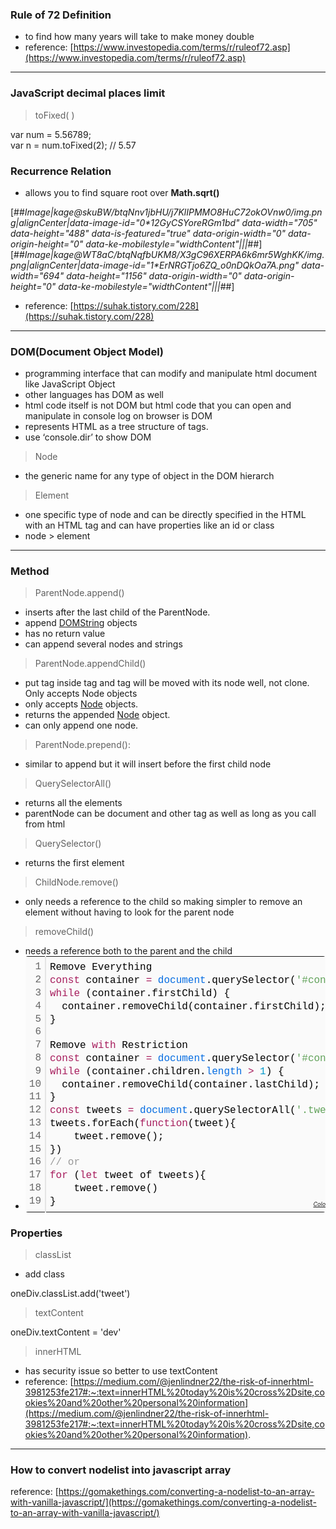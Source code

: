 ### Rule of 72 Definition

-   to find how many years will take to make money double
-   reference: [https://www.investopedia.com/terms/r/ruleof72.asp](https://www.investopedia.com/terms/r/ruleof72.asp)

---

### JavaScript decimal places limit

> toFixed( )

var num = 5.56789;  
var n = num.toFixed(2); // 5.57

### **Recurrence Relation**

-   allows you to find square root over **Math.sqrt()**

[##_Image|kage@skuBW/btqNnv1jbHU/j7KlIPMMO8HuC72okOVnw0/img.png|alignCenter|data-image-id="0*12GyCSYoreRGm1bd" data-width="705" data-height="488" data-is-featured="true" data-origin-width="0" data-origin-height="0" data-ke-mobilestyle="widthContent"|||_##][##_Image|kage@WT8aC/btqNqfbUKM8/X3gC96XERPA6k6mr5WghKK/img.png|alignCenter|data-image-id="1*ErNRGTjo6ZQ_o0nDQkOa7A.png" data-width="694" data-height="1156" data-origin-width="0" data-origin-height="0" data-ke-mobilestyle="widthContent"|||_##]

-   reference: [https://suhak.tistory.com/228](https://suhak.tistory.com/228)

---

### DOM(Document Object Model)

-   programming interface that can modify and manipulate html document like JavaScript Object
-   other languages has DOM as well
-   html code itself is not DOM but html code that you can open and manipulate in console log on browser is DOM
-   represents HTML as a tree structure of tags.
-   use ‘console.dir’ to show DOM

> Node

-   the generic name for any type of object in the DOM hierarch

> Element

-   one specific type of node and can be directly specified in the HTML with an HTML tag and can have properties like an id or class
-   node > element

---

### **Method**

> ParentNode.append()

-   inserts after the last child of the ParentNode.
-   append [DOMString](https://developer.mozilla.org/en-US/docs/Web/API/DOMString) objects
-   has no return value
-   can append several nodes and strings

> ParentNode.appendChild()

-   put tag inside tag and tag will be moved with its node well, not clone. Only accepts Node objects
-   only accepts [Node](https://developer.mozilla.org/en-US/docs/Web/API/Node) objects.
-   returns the appended [Node](https://developer.mozilla.org/en-US/docs/Web/API/Node) object.
-   can only append one node.

> ParentNode.prepend():

-   similar to append but it will insert before the first child node

> QuerySelectorAll()

-   returns all the elements
-   parentNode can be document and other tag as well as long as you call from html

> QuerySelector()

-   returns the first element

> ChildNode.remove()

-   only needs a reference to the child so making simpler to remove an element without having to look for the parent node

> removeChild()

-   needs a reference both to the parent and the child
-   <table class="colorscripter-code-table" style="margin: 0; padding: 0; border: none; background-color: #fafafa; border-radius: 4px;" cellspacing="0" cellpadding="0"><tbody><tr><td style="padding: 6px; border-right: 2px solid #e5e5e5;"><div style="margin: 0; padding: 0; word-break: normal; text-align: right; color: #666; font-family: Consolas, 'Liberation Mono', Menlo, Courier, monospace !important; line-height: 130%;"><div style="line-height: 130%;">1</div><div style="line-height: 130%;">2</div><div style="line-height: 130%;">3</div><div style="line-height: 130%;">4</div><div style="line-height: 130%;">5</div><div style="line-height: 130%;">6</div><div style="line-height: 130%;">7</div><div style="line-height: 130%;">8</div><div style="line-height: 130%;">9</div><div style="line-height: 130%;">10</div><div style="line-height: 130%;">11</div><div style="line-height: 130%;">12</div><div style="line-height: 130%;">13</div><div style="line-height: 130%;">14</div><div style="line-height: 130%;">15</div><div style="line-height: 130%;">16</div><div style="line-height: 130%;">17</div><div style="line-height: 130%;">18</div><div style="line-height: 130%;">19</div></div></td><td style="padding: 6px 0; text-align: left;"><div style="margin: 0; padding: 0; color: #010101; font-family: Consolas, 'Liberation Mono', Menlo, Courier, monospace !important; line-height: 130%;"><div style="padding: 0 6px; white-space: pre; line-height: 130%;">Remove&nbsp;Everything</div><div style="padding: 0 6px; white-space: pre; line-height: 130%;"><span style="color: #a71d5d;">const</span>&nbsp;container&nbsp;<span style="color: #ff3399;"></span><span style="color: #a71d5d;">=</span>&nbsp;<span style="color: #066de2;">document</span>.querySelector(<span style="color: #63a35c;">'#container'</span>);</div><div style="padding: 0 6px; white-space: pre; line-height: 130%;"><span style="color: #a71d5d;">while</span>&nbsp;(container.firstChild)&nbsp;{</div><div style="padding: 0 6px; white-space: pre; line-height: 130%;">&nbsp;&nbsp;container.removeChild(container.firstChild);</div><div style="padding: 0 6px; white-space: pre; line-height: 130%;">}</div><div style="padding: 0 6px; white-space: pre; line-height: 130%;">&nbsp;</div><div style="padding: 0 6px; white-space: pre; line-height: 130%;">Remove&nbsp;<span style="color: #a71d5d;">with</span>&nbsp;Restriction</div><div style="padding: 0 6px; white-space: pre; line-height: 130%;"><span style="color: #a71d5d;">const</span>&nbsp;container&nbsp;<span style="color: #ff3399;"></span><span style="color: #a71d5d;">=</span>&nbsp;<span style="color: #066de2;">document</span>.querySelector(<span style="color: #63a35c;">'#container'</span>);</div><div style="padding: 0 6px; white-space: pre; line-height: 130%;"><span style="color: #a71d5d;">while</span>&nbsp;(container.children.<span style="color: #066de2;">length</span>&nbsp;<span style="color: #ff3399;"></span><span style="color: #a71d5d;">&gt;</span>&nbsp;<span style="color: #0099cc;">1</span>)&nbsp;{</div><div style="padding: 0 6px; white-space: pre; line-height: 130%;">&nbsp;&nbsp;container.removeChild(container.lastChild);</div><div style="padding: 0 6px; white-space: pre; line-height: 130%;">}</div><div style="padding: 0 6px; white-space: pre; line-height: 130%;"><span style="color: #a71d5d;">const</span>&nbsp;tweets&nbsp;<span style="color: #ff3399;"></span><span style="color: #a71d5d;">=</span>&nbsp;<span style="color: #066de2;">document</span>.querySelectorAll(<span style="color: #63a35c;">'.tweet'</span>)</div><div style="padding: 0 6px; white-space: pre; line-height: 130%;">tweets.forEach(<span style="color: #a71d5d;">function</span>(tweet){</div><div style="padding: 0 6px; white-space: pre; line-height: 130%;">&nbsp;&nbsp;&nbsp;&nbsp;tweet.remove();</div><div style="padding: 0 6px; white-space: pre; line-height: 130%;">})</div><div style="padding: 0 6px; white-space: pre; line-height: 130%;"><span style="color: #999999;">//&nbsp;or</span></div><div style="padding: 0 6px; white-space: pre; line-height: 130%;"><span style="color: #a71d5d;">for</span>&nbsp;(<span style="color: #a71d5d;">let</span>&nbsp;tweet&nbsp;of&nbsp;tweets){</div><div style="padding: 0 6px; white-space: pre; line-height: 130%;">&nbsp;&nbsp;&nbsp;&nbsp;tweet.remove()</div><div style="padding: 0 6px; white-space: pre; line-height: 130%;">}</div></div><div style="text-align: right; margin-top: -13px; margin-right: 5px; font-size: 9px; font-style: italic;"><a style="color: #e5e5e5text-decoration:none;" href="http://colorscripter.com/info#e" target="_blank" rel="noopener">Colored by Color Scripter</a></div></td><td style="vertical-align: bottom; padding: 0 2px 4px 0;"><a style="text-decoration: none; color: white;" href="http://colorscripter.com/info#e" target="_blank" rel="noopener"><span style="font-size: 9px; word-break: normal; background-color: #e5e5e5; color: white; border-radius: 10px; padding: 1px;">cs</span></a></td></tr></tbody></table>
    

### **Properties**

> classList

-   add class

oneDiv.classList.add('tweet')

> textContent

oneDiv.textContent = 'dev'

> innerHTML

-   has security issue so better to use textContent
-   reference: [https://medium.com/@jenlindner22/the-risk-of-innerhtml-3981253fe217#:~:text=innerHTML%20today%20is%20cross%2Dsite,cookies%20and%20other%20personal%20information](https://medium.com/@jenlindner22/the-risk-of-innerhtml-3981253fe217#:~:text=innerHTML%20today%20is%20cross%2Dsite,cookies%20and%20other%20personal%20information).

---

### How to convert nodelist into javascript array

reference: [https://gomakethings.com/converting-a-nodelist-to-an-array-with-vanilla-javascript/](https://gomakethings.com/converting-a-nodelist-to-an-array-with-vanilla-javascript/)